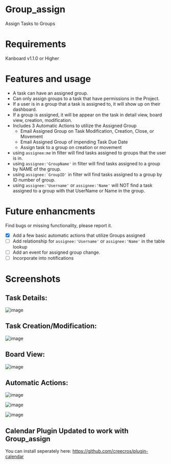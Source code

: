 # Group_assign
Assign Tasks to Groups

# Requirements
Kanboard v1.1.0 or Higher

# Features and usage
* A task can have an assigned group.
* Can only assign groups to a task that have permissions in the Project.
* If a user is in a group that a task is assigned to, it will show up on their dashboard.
* If a group is assigned, it will be appear on the task in detail view, board view, creation, modification. 
* Includes 3 Automatic Actions to utilize the Assigned Group
  * Email Assigned Group on Task Modification, Creation, Close, or Movement
  * Email Assigned Group of impending Task Due Date
  * Assign task to a group on creation or movement
* using ``assignee:me`` in filter will find tasks assigned to groups that the user is in.
* using ``assignee:'GroupName'`` in filter will find tasks assigned to a group by NAME of the group.
* using ``assignee:`GroupID'`` in filter will find tasks assigned to a group by ID number of group.
* using ``assignee:'Username'`` or ``assignee:'Name'`` will NOT find a task assigned to a group with that UserName or Name in the group. 

# Future enhancments
Find bugs or missing functionality, please report it.

- [x] Add a few basic automatic actions that utilize Groups assigned
- [ ] Add relationship for ``assignee:'Username'`` or ``assignee:'Name'`` in the table lookup 
- [ ] Add an event for assigned group change.
- [ ] Incorporate into notifications

# Screenshots

## Task Details:
![image](https://user-images.githubusercontent.com/26339368/38753714-493c926e-3f2d-11e8-8ef7-271bab0e255d.png)

## Task Creation/Modification:
![image](https://user-images.githubusercontent.com/26339368/38753761-692db008-3f2d-11e8-8ce2-59d88ddf39b1.png)

## Board View:
![image](https://user-images.githubusercontent.com/26339368/38753779-77b931d8-3f2d-11e8-8160-ef2563119252.png)

## Automatic Actions:
![image](https://user-images.githubusercontent.com/26339368/38754253-0a0fd2de-3f2f-11e8-9dde-2036de011a6b.png)

![image](https://user-images.githubusercontent.com/26339368/38754279-2285d0d4-3f2f-11e8-88c2-0ed91e452f90.png)

![image](https://user-images.githubusercontent.com/26339368/38754288-310df2c6-3f2f-11e8-9993-39e96b55076c.png)

## Calendar Plugin Updated to work with Group_assign
You can install seperately here: https://github.com/creecros/plugin-calendar

